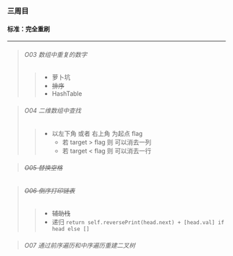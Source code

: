 ### 三周目
#### 标准：完全重刷

---

> ###### O03 数组中重复的数字
>> - 萝卜坑
>> - ~~排序~~
>> - HashTable  


> ###### O04 二维数组中查找
>> - 以左下角 或者 右上角 为起点 flag
>>     - 若 target > flag 则 可以消去一列
>>     - 若 target < flag 则 可以消去一行


> ###### ~~O05 替换空格~~


> ###### ~~O06 倒序打印链表~~
>> - ~~辅助栈~~
>> - 递归 ` return self.reversePrint(head.next) + [head.val] if head else [] `


> ###### O07 通过前序遍历和中序遍历重建二叉树
>> 